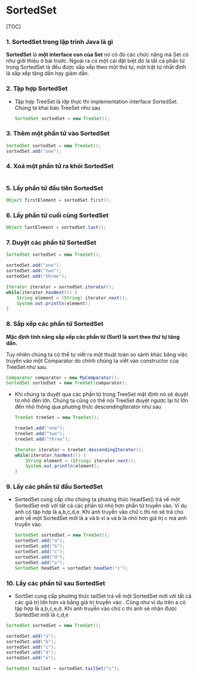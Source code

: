 # SortedSet

[TOC]

### 	1. SortedSet trong lập trình Java là gì 

**SortedSet** là **một interface con của Set** nó có đủ các chức năng mà Set có như giới thiệu ở bài trước. Ngoài ra có một cái đặt biệt đó là tất cả phần tử trong SortedSet là đều được sắp xếp theo một thứ tự, một trật tự nhất định là sắp xếp tăng dần hay giảm dần.

### 2. Tập hợp SortedSet 

- Tập hợp TreeSet là lớp thực thi implementation interface SortedSet. Chúng ta khai báo TreeSet như sau

  ```java
  SortedSet sortedSet = new TreeSet();
  ```

### 3. Thêm một phần tử vào SortedSet 

```java
SortedSet sortedSet = new TreeSet();
sortedSet.add("one");
```

### 4. Xoá một phần tử ra khỏi SortedSet 

```java

```

### 5. Lấy phần tử đầu tiên SortedSet 

```java
Object firstElement = sortedSet.first();
```

### 6. Lấy phần tử cuối cùng SortedSet 

```java
Object lastElement = sortedSet.last();
```

### 7. Duyệt các phần tử SortedSet 

```java
SortedSet sortedSet = new TreeSet();

sortedSet.add("one");
sortedSet.add("two");
sortedSet.add("three");

Iterator iterator = sortedSet.iterator();
while(iterator.hasNext()) {
    String element = (String) iterator.next();
    System.out.println(element);
}
```

### 8. Sắp xếp các phần tử SortedSet 

**Mặc định tính năng sắp xếp các phần tử (Sort) là sort theo thứ tự tăng dần.**

Tuy nhiên chúng ta có thể tự viết ra một thuật toán so sánh khác bằng việc truyền vào một Comparator do chính chúng ta viết vào constructor của TreeSet như sau.

```java
Comparator comparator = new MyComparator();
SortedSet sortedSet = new TreeSet(comparator); 
```

- Khi chúng ta duyệt qua các phần tử trong TreeSet mặt định nó sẽ duyệt từ nhỏ đến lớn. Chúng ta cũng có thể nói TreeSet duyệt ngược lại từ lớn đến nhỏ thông qua phương thức descendingIterator như sau

  ```java
  TreeSet treeSet = new TreeSet();
  
  treeSet.add("one");
  treeSet.add("two");
  treeSet.add("three");
  
  Iterator iterator = treeSet.descendingIterator();
  while(iterator.hasNext()) {
      String element = (String) iterator.next();
      System.out.println(element);
  }
  ```

### 9. Lấy các phần tử đầu SortedSet 

- SortedSet cung cấp cho chúng ta phương thức headSet() trả về một SortedSet mới với tất cả các phần tử nhỏ hơn phần tử truyền vào. Ví dụ anh có tập hợp là a,b,c,d,e. Khi anh truyền vào chữ c thì nó sẽ trả cho anh về một SortedSet mới là a và b vì a và b là nhỏ hơn giá trị c mà anh truyền vào.

  ```java
  SortedSet sortedSet = new TreeSet(); 
  sortedSet.add("a"); 
  sortedSet.add("b"); 
  sortedSet.add("c"); 
  sortedSet.add("d"); 
  sortedSet.add("e"); 
  SortedSet headSet = sortedSet.headSet("c"); 
  ```

### 10. Lấy các phần tử sau SortedSet

- SortSet cung cấp phương thức tailSet trả về một SortedSet mới với tất cả các giá trị lớn hơn và bằng giá trị truyền vào . Cũng như ví dụ trên a có tập hợp là a,b,c,e,d. Khi anh truyền vào chữ c thì anh sẽ nhận được SortedSet mới là c,d,e

```java
SortedSet sortedSet = new TreeSet();

sortedSet.add("a");
sortedSet.add("b");
sortedSet.add("c");
sortedSet.add("d");
sortedSet.add("e");

SortedSet tailSet = sortedSet.tailSet("c");
```

